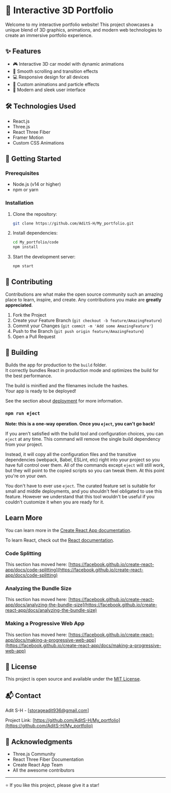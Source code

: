 # 🚀 Interactive 3D Portfolio

Welcome to my interactive portfolio website! This project showcases a unique blend of 3D graphics, animations, and modern web technologies to create an immersive portfolio experience.


## ✨ Features

- 🎮 Interactive 3D car model with dynamic animations
- 🎯 Smooth scrolling and transition effects
- 💻 Responsive design for all devices
- 🎨 Custom animations and particle effects
- 📱 Modern and sleek user interface

## 🛠️ Technologies Used

- React.js
- Three.js
- React Three Fiber
- Framer Motion
- Custom CSS Animations

## 🚀 Getting Started

### Prerequisites

- Node.js (v14 or higher)
- npm or yarn

### Installation

1. Clone the repository:
   ```bash
   git clone https://github.com/AditS-H/My_portfolio.git
   ```

2. Install dependencies:
   ```bash
   cd My_portfolio/code
   npm install
   ```

3. Start the development server:
   ```bash
   npm start
   ```

## 🤝 Contributing

Contributions are what make the open source community such an amazing place to learn, inspire, and create. Any contributions you make are **greatly appreciated**.

1. Fork the Project
2. Create your Feature Branch (`git checkout -b feature/AmazingFeature`)
3. Commit your Changes (`git commit -m 'Add some AmazingFeature'`)
4. Push to the Branch (`git push origin feature/AmazingFeature`)
5. Open a Pull Request

## 🌟 Building

Builds the app for production to the `build` folder.\
It correctly bundles React in production mode and optimizes the build for the best performance.

The build is minified and the filenames include the hashes.\
Your app is ready to be deployed!

See the section about [deployment](https://facebook.github.io/create-react-app/docs/deployment) for more information.

### `npm run eject`

**Note: this is a one-way operation. Once you `eject`, you can't go back!**

If you aren't satisfied with the build tool and configuration choices, you can `eject` at any time. This command will remove the single build dependency from your project.

Instead, it will copy all the configuration files and the transitive dependencies (webpack, Babel, ESLint, etc) right into your project so you have full control over them. All of the commands except `eject` will still work, but they will point to the copied scripts so you can tweak them. At this point you're on your own.

You don't have to ever use `eject`. The curated feature set is suitable for small and middle deployments, and you shouldn't feel obligated to use this feature. However we understand that this tool wouldn't be useful if you couldn't customize it when you are ready for it.

## Learn More

You can learn more in the [Create React App documentation](https://facebook.github.io/create-react-app/docs/getting-started).

To learn React, check out the [React documentation](https://reactjs.org/).

### Code Splitting

This section has moved here: [https://facebook.github.io/create-react-app/docs/code-splitting](https://facebook.github.io/create-react-app/docs/code-splitting)

### Analyzing the Bundle Size

This section has moved here: [https://facebook.github.io/create-react-app/docs/analyzing-the-bundle-size](https://facebook.github.io/create-react-app/docs/analyzing-the-bundle-size)

### Making a Progressive Web App

This section has moved here: [https://facebook.github.io/create-react-app/docs/making-a-progressive-web-app](https://facebook.github.io/create-react-app/docs/making-a-progressive-web-app)

## 📝 License

This project is open source and available under the [MIT License](LICENSE).

## 📬 Contact

Adit S-H - [storageadit936@gmail.com]

Project Link: [https://github.com/AditS-H/My_portfolio](https://github.com/AditS-H/My_portfolio)

## 🙏 Acknowledgments

* Three.js Community
* React Three Fiber Documentation
* Create React App Team
* All the awesome contributors

---
⭐️ If you like this project, please give it a star!
